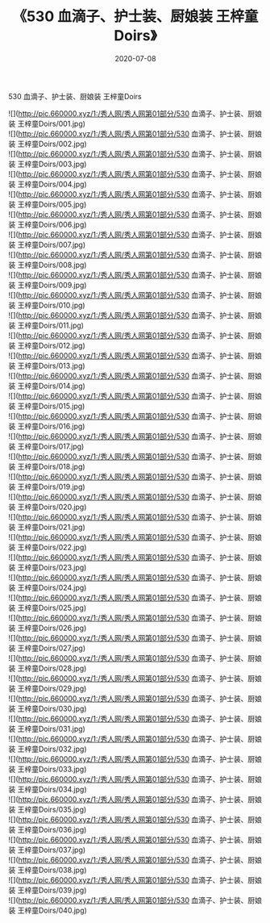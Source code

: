 ﻿---
layout: post
title:  《530 血滴子、护士装、厨娘装 王梓童Doirs》
date:   2020-07-08
img: http://pic.660000.xyz/1:/秀人网/秀人网第01部分/530 血滴子、护士装、厨娘装 王梓童Doirs/000.jpg
categories: [美女, 清纯, 唯美]
---

530 血滴子、护士装、厨娘装 王梓童Doirs

  ![](http://pic.660000.xyz/1:/秀人网/秀人网第01部分/530 血滴子、护士装、厨娘装 王梓童Doirs/001.jpg) <br> ![](http://pic.660000.xyz/1:/秀人网/秀人网第01部分/530 血滴子、护士装、厨娘装 王梓童Doirs/002.jpg) <br> ![](http://pic.660000.xyz/1:/秀人网/秀人网第01部分/530 血滴子、护士装、厨娘装 王梓童Doirs/003.jpg) <br> ![](http://pic.660000.xyz/1:/秀人网/秀人网第01部分/530 血滴子、护士装、厨娘装 王梓童Doirs/004.jpg) <br> ![](http://pic.660000.xyz/1:/秀人网/秀人网第01部分/530 血滴子、护士装、厨娘装 王梓童Doirs/005.jpg) <br> ![](http://pic.660000.xyz/1:/秀人网/秀人网第01部分/530 血滴子、护士装、厨娘装 王梓童Doirs/006.jpg) <br> ![](http://pic.660000.xyz/1:/秀人网/秀人网第01部分/530 血滴子、护士装、厨娘装 王梓童Doirs/007.jpg) <br> ![](http://pic.660000.xyz/1:/秀人网/秀人网第01部分/530 血滴子、护士装、厨娘装 王梓童Doirs/008.jpg) <br> ![](http://pic.660000.xyz/1:/秀人网/秀人网第01部分/530 血滴子、护士装、厨娘装 王梓童Doirs/009.jpg) <br> ![](http://pic.660000.xyz/1:/秀人网/秀人网第01部分/530 血滴子、护士装、厨娘装 王梓童Doirs/010.jpg) <br> ![](http://pic.660000.xyz/1:/秀人网/秀人网第01部分/530 血滴子、护士装、厨娘装 王梓童Doirs/011.jpg) <br> ![](http://pic.660000.xyz/1:/秀人网/秀人网第01部分/530 血滴子、护士装、厨娘装 王梓童Doirs/012.jpg) <br> ![](http://pic.660000.xyz/1:/秀人网/秀人网第01部分/530 血滴子、护士装、厨娘装 王梓童Doirs/013.jpg) <br> ![](http://pic.660000.xyz/1:/秀人网/秀人网第01部分/530 血滴子、护士装、厨娘装 王梓童Doirs/014.jpg) <br> ![](http://pic.660000.xyz/1:/秀人网/秀人网第01部分/530 血滴子、护士装、厨娘装 王梓童Doirs/015.jpg) <br> ![](http://pic.660000.xyz/1:/秀人网/秀人网第01部分/530 血滴子、护士装、厨娘装 王梓童Doirs/016.jpg) <br> ![](http://pic.660000.xyz/1:/秀人网/秀人网第01部分/530 血滴子、护士装、厨娘装 王梓童Doirs/017.jpg) <br> ![](http://pic.660000.xyz/1:/秀人网/秀人网第01部分/530 血滴子、护士装、厨娘装 王梓童Doirs/018.jpg) <br> ![](http://pic.660000.xyz/1:/秀人网/秀人网第01部分/530 血滴子、护士装、厨娘装 王梓童Doirs/019.jpg) <br> ![](http://pic.660000.xyz/1:/秀人网/秀人网第01部分/530 血滴子、护士装、厨娘装 王梓童Doirs/020.jpg) <br> ![](http://pic.660000.xyz/1:/秀人网/秀人网第01部分/530 血滴子、护士装、厨娘装 王梓童Doirs/021.jpg) <br> ![](http://pic.660000.xyz/1:/秀人网/秀人网第01部分/530 血滴子、护士装、厨娘装 王梓童Doirs/022.jpg) <br> ![](http://pic.660000.xyz/1:/秀人网/秀人网第01部分/530 血滴子、护士装、厨娘装 王梓童Doirs/023.jpg) <br> ![](http://pic.660000.xyz/1:/秀人网/秀人网第01部分/530 血滴子、护士装、厨娘装 王梓童Doirs/024.jpg) <br> ![](http://pic.660000.xyz/1:/秀人网/秀人网第01部分/530 血滴子、护士装、厨娘装 王梓童Doirs/025.jpg) <br> ![](http://pic.660000.xyz/1:/秀人网/秀人网第01部分/530 血滴子、护士装、厨娘装 王梓童Doirs/026.jpg) <br> ![](http://pic.660000.xyz/1:/秀人网/秀人网第01部分/530 血滴子、护士装、厨娘装 王梓童Doirs/027.jpg) <br> ![](http://pic.660000.xyz/1:/秀人网/秀人网第01部分/530 血滴子、护士装、厨娘装 王梓童Doirs/028.jpg) <br> ![](http://pic.660000.xyz/1:/秀人网/秀人网第01部分/530 血滴子、护士装、厨娘装 王梓童Doirs/029.jpg) <br> ![](http://pic.660000.xyz/1:/秀人网/秀人网第01部分/530 血滴子、护士装、厨娘装 王梓童Doirs/030.jpg) <br> ![](http://pic.660000.xyz/1:/秀人网/秀人网第01部分/530 血滴子、护士装、厨娘装 王梓童Doirs/031.jpg) <br> ![](http://pic.660000.xyz/1:/秀人网/秀人网第01部分/530 血滴子、护士装、厨娘装 王梓童Doirs/032.jpg) <br> ![](http://pic.660000.xyz/1:/秀人网/秀人网第01部分/530 血滴子、护士装、厨娘装 王梓童Doirs/033.jpg) <br> ![](http://pic.660000.xyz/1:/秀人网/秀人网第01部分/530 血滴子、护士装、厨娘装 王梓童Doirs/034.jpg) <br> ![](http://pic.660000.xyz/1:/秀人网/秀人网第01部分/530 血滴子、护士装、厨娘装 王梓童Doirs/035.jpg) <br> ![](http://pic.660000.xyz/1:/秀人网/秀人网第01部分/530 血滴子、护士装、厨娘装 王梓童Doirs/036.jpg) <br> ![](http://pic.660000.xyz/1:/秀人网/秀人网第01部分/530 血滴子、护士装、厨娘装 王梓童Doirs/037.jpg) <br> ![](http://pic.660000.xyz/1:/秀人网/秀人网第01部分/530 血滴子、护士装、厨娘装 王梓童Doirs/038.jpg) <br> ![](http://pic.660000.xyz/1:/秀人网/秀人网第01部分/530 血滴子、护士装、厨娘装 王梓童Doirs/039.jpg) <br> ![](http://pic.660000.xyz/1:/秀人网/秀人网第01部分/530 血滴子、护士装、厨娘装 王梓童Doirs/040.jpg) <br>